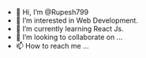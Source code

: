 - 👋 Hi, I’m @Rupesh799
- 👀 I’m interested in Web Development.
- 🌱 I’m currently learning React Js.
- 💞️ I’m looking to collaborate on ...
- 📫 How to reach me ...

<!---
Rupesh799/Rupesh799 is a ✨ special ✨ repository because its `README.md` (this file) appears on your GitHub profile.
You can click the Preview link to take a look at your changes.
--->
